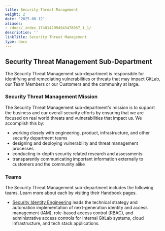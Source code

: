 ```yaml
---
title: Security Threat Management
weight: 2
date: '2025-06-12'
aliases:
- /docs/_index_1748142994943478067_1_1/
description: ''
linkTitle: Security Threat Management
type: docs
---
```


## Security Threat Management Sub-Department

The Security Threat Management sub-department is responsible for identifying and remediating vulnerabilities or threats that may impact GitLab, our Team Members or our Customers and the community at large.

### Security Threat Management Mission

The Security Threat Management sub-department's mission is to support the business and our overall security efforts by ensuring that we are focused on real world threats and vulnerabilities that impact us. We accomplish this by:

- working closely with engineering, product, infrastructure, and other security department teams
- designing and deploying vulnerability and threat management processes
- conducting in-depth security related research and assessments
- transparently communicating important information externally to customers and the community alike

### Teams

The Security Threat Management sub-department includes the following teams. Learn more about each by visiting their Handbook pages.

- [Security Identity Engineering](/handbook/security/threat-management/identity) leads the technical strategy and automation implementation of next-generation identity and access management (IAM), role-based access control (RBAC), and administrative access controls for internal GitLab systems, cloud infrastructure, and tech stack applications.
